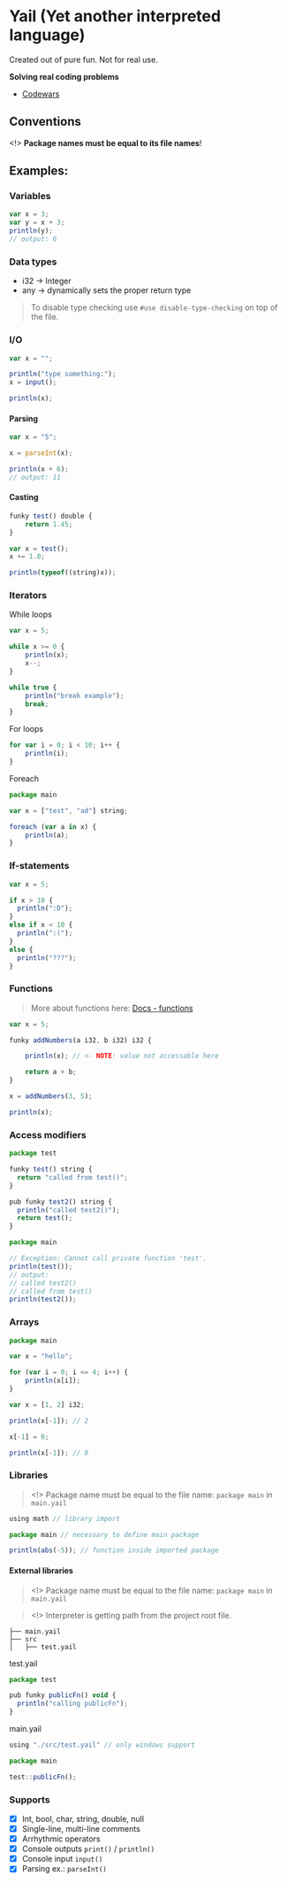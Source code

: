 # Yail (Yet another interpreted language)
Created out of pure fun. Not for real use.

**Solving real coding problems**
- [Codewars](https://github.com/Lukeuke/Yail/blob/main/.github/codewars/codewars.md)

## Conventions
<!> **Package names must be equal to its file names**!

## Examples:

### Variables

```js
var x = 3;
var y = x + 3;
println(y);
// output: 6
```

### Data types
- i32 -> Integer
- any -> dynamically sets the proper return type

> To disable type checking use ``#use disable-type-checking`` on top of the file.

### I/O

```js
var x = "";

println("type something:");
x = input();

println(x);
```

#### Parsing
```js
var x = "5";

x = parseInt(x);

println(x + 6);
// output: 11
```

#### Casting
```js
funky test() double {
    return 1.45;
}

var x = test();
x += 1.0;

println(typeof((string)x));
```

### Iterators
While loops
```js
var x = 5;

while x >= 0 {
    println(x);
    x--;
}

while true {
    println("break example");
    break;
}
```

For loops
```js
for var i = 0; i < 10; i++ {
    println(i);
}
```

Foreach
```js
package main

var x = ["test", "ad"] string;

foreach (var a in x) {
    println(a);
}
```

### If-statements
```js
var x = 5;

if x > 10 {
  println(":D");
}
else if x < 10 {
  println(":(");
}
else {
  println("???");
}
```

### Functions

> More about functions here: [Docs - functions](https://github.com/Lukeuke/Yail/blob/main/docs/functions.md)

```js
var x = 5;

funky addNumbers(a i32, b i32) i32 {

    println(x); // <- NOTE: value not accessable here

    return a + b;
}

x = addNumbers(3, 5);

println(x);
```

### Access modifiers

```js
package test

funky test() string {
  return "called from test()";
}

pub funky test2() string {
  println("called test2()");
  return test();
}

package main

// Exception: Cannot call private function 'test'.
println(test());
// output: 
// called test2()
// called from test()
println(test2());
```

### Arrays
```js
package main

var x = "hello";

for (var i = 0; i <= 4; i++) {
    println(x[i]);
}
```

```js
var x = [1, 2] i32;

println(x[-1]); // 2

x[-1] = 0;

println(x[-1]); // 0
```

### Libraries
> <!> Package name must be equal to the file name: ```package main``` in ```main.yail```
```js
using math // library import

package main // necessary to define main package

println(abs(-5)); // function inside imported package
```

#### External libraries
> <!> Package name must be equal to the file name: ```package main``` in ```main.yail```

> <!> Interpreter is getting path from the project root file.

```
├── main.yail
├── src
│   ├── test.yail
```

test.yail
```js
package test

pub funky publicFn() void {
  println("calling publicFn");
}
```

main.yail
```js
using "./src/test.yail" // only windows support

package main

test::publicFn();
```

### Supports

- [x] Int, bool, char, string, double, null
- [x] Single-line, multi-line comments
- [x] Arrhythmic operators
- [x] Console outputs ``print()`` / ``println()`` 
- [x] Console input ``input()``
- [x] Parsing ex.: ``parseInt()``

